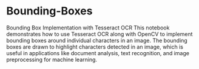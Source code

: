# Bounding-Boxes
Bounding Box Implementation with Tesseract OCR
This notebook demonstrates how to use Tesseract OCR along with OpenCV to implement bounding boxes around individual characters in an image. The bounding boxes are drawn to highlight characters detected in an image, which is useful in applications like document analysis, text recognition, and image preprocessing for machine learning.
